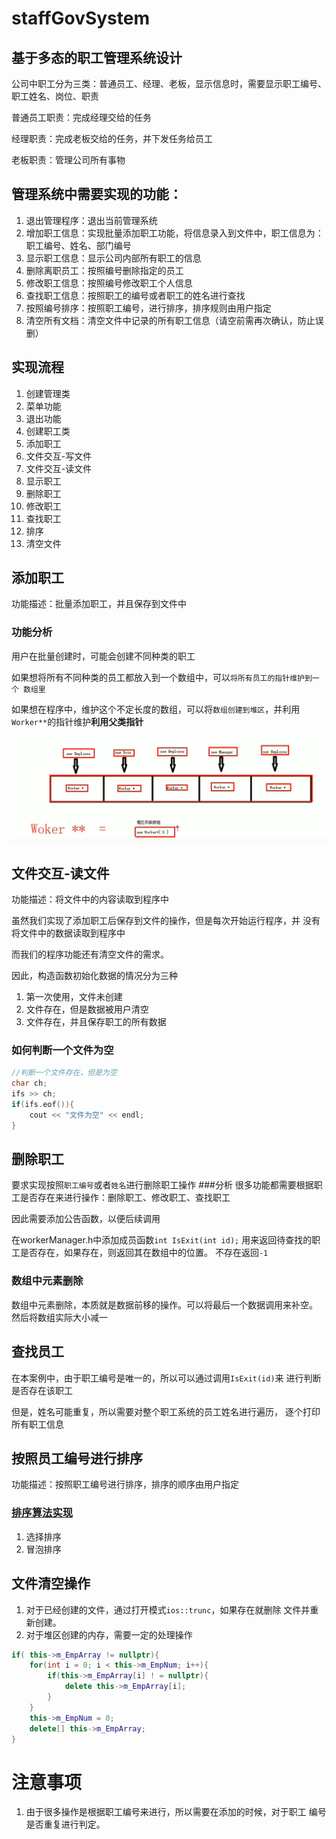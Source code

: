 # staffGovSystem
## 基于多态的职工管理系统设计
公司中职工分为三类：普通员工、经理、老板，显示信息时，需要显示职工编号、
职工姓名、岗位、职责

普通员工职责：完成经理交给的任务

经理职责：完成老板交给的任务，并下发任务给员工

老板职责：管理公司所有事物

## 管理系统中需要实现的功能：

1. 退出管理程序：退出当前管理系统
2. 增加职工信息：实现批量添加职工功能，将信息录入到文件中，职工信息为：
职工编号、姓名、部门编号
3. 显示职工信息：显示公司内部所有职工的信息
4. 删除离职员工：按照编号删除指定的员工
5. 修改职工信息：按照编号修改职工个人信息
6. 查找职工信息：按照职工的编号或者职工的姓名进行查找
7. 按照编号排序：按照职工编号，进行排序，排序规则由用户指定
8. 清空所有文档：清空文件中记录的所有职工信息（请空前需再次确认，防止误删）

## 实现流程
1. 创建管理类
2. 菜单功能
3. 退出功能
4. 创建职工类
5. 添加职工
6. 文件交互-写文件
7. 文件交互-读文件
8. 显示职工
9. 删除职工
10. 修改职工
11. 查找职工
12. 排序
13. 清空文件

## 添加职工
功能描述：批量添加职工，并且保存到文件中
### 功能分析
用户在批量创建时，可能会创建不同种类的职工

如果想将所有不同种类的员工都放入到一个数组中，可以`将所有员工的指针维护到一个
数组里`

如果想在程序中，维护这个不定长度的数组，可以将`数组创建到堆区`，并利用
`Worker**`的指针维护**利用父类指针**
![img_2.png](source/addWorker.jpg)

## 文件交互-读文件
功能描述：将文件中的内容读取到程序中

虽然我们实现了添加职工后保存到文件的操作，但是每次开始运行程序，并
没有将文件中的数据读取到程序中

而我们的程序功能还有清空文件的需求。

因此，构造函数初始化数据的情况分为三种
1. 第一次使用，文件未创建
2. 文件存在，但是数据被用户清空
3. 文件存在，并且保存职工的所有数据

### 如何判断一个文件为空
```cpp
//判断一个文件存在，但是为空
char ch;
ifs >> ch; 
if(ifs.eof()){
    cout << "文件为空" << endl;
}
```

## 删除职工
要求实现按照`职工编号`或者`姓名`进行删除职工操作
###分析
很多功能都需要根据职工是否存在来进行操作：删除职工、修改职工、查找职工

因此需要添加公告函数，以便后续调用

在workerManager.h中添加成员函数`int IsExit(int id);`
用来返回待查找的职工是否存在，如果存在，则返回其在数组中的位置。
不存在返回`-1`

### 数组中元素删除
数组中元素删除，本质就是数据前移的操作。可以将最后一个数据调用来补空。
然后将数组实际大小减一

## 查找员工
在本案例中，由于职工编号是唯一的，所以可以通过调用`IsExit(id)`来
进行判断是否存在该职工

但是，姓名可能重复，所以需要对整个职工系统的员工姓名进行遍历，
逐个打印所有职工信息

## 按照员工编号进行排序
功能描述：按照职工编号进行排序，排序的顺序由用户指定

### [排序算法实现](https://github.com/hustcc/JS-Sorting-Algorithm)
1. 选择排序
2. 冒泡排序

## 文件清空操作
1. 对于已经创建的文件，通过打开模式`ios::trunc`，如果存在就删除
文件并重新创建。
2. 对于堆区创建的内存，需要一定的处理操作
```cpp
if( this->m_EmpArray != nullptr){
    for(int i = 0; i < this->m_EmpNum; i++){
        if(this->m_EmpArray[i] ! = nullptr){
            delete this->m_EmpArray[i];
        }
    }
    this->m_EmpNum = 0;
    delete[] this->m_EmpArray;
}
```
# 注意事项
1. 由于很多操作是根据职工编号来进行，所以需要在添加的时候，对于职工
编号是否重复进行判定。